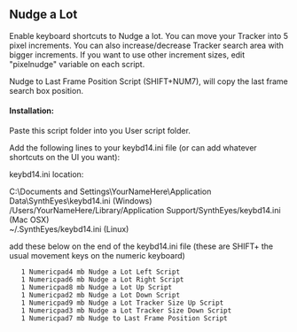 ## Nudge a Lot

Enable keyboard shortcuts to Nudge a lot. You can move your Tracker into 5 pixel increments.
You can also increase/decrease Tracker search area with bigger increments.
If you want to use other increment sizes, edit "pixelnudge" variable on each script.

Nudge to Last Frame Position Script (SHIFT+NUM7), will copy the last frame search box position.

#### Installation:
Paste this script folder into you User script folder.

Add the following lines to your keybd14.ini file (or can add whatever shortcuts on the UI you want):

keybd14.ini location:

C:\Documents and Settings\YourNameHere\Application Data\SynthEyes\keybd14.ini (Windows)<br>
/Users/YourNameHere/Library/Application Support/SynthEyes/keybd14.ini (Mac OSX) <br>
~/.SynthEyes/keybd14.ini (Linux)<br>

add these below on the end of the keybd14.ini file (these are SHIFT+ the usual movement keys on the numeric keyboard)
```
   1 Numericpad4 mb Nudge a Lot Left Script
   1 Numericpad6 mb Nudge a Lot Right Script
   1 Numericpad8 mb Nudge a Lot Up Script
   1 Numericpad2 mb Nudge a Lot Down Script
   1 Numericpad9 mb Nudge a Lot Tracker Size Up Script
   1 Numericpad3 mb Nudge a Lot Tracker Size Down Script   
   1 Numericpad7 mb Nudge to Last Frame Position Script
```
